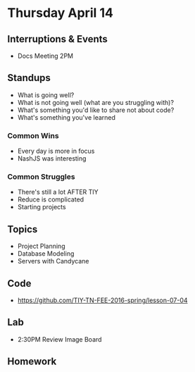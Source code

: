 # Thursday April 14

## Interruptions & Events

* Docs Meeting 2PM

## Standups

* What is going well?
* What is not going well (what are you struggling with)?
* What's something you'd like to share not about code?
* What's something you've learned

### Common Wins

* Every day is more in focus
* NashJS was interesting

### Common Struggles

* There's still a lot AFTER TIY
* Reduce is complicated
* Starting projects

## Topics

- Project Planning
- Database Modeling
- Servers with Candycane

## Code

* https://github.com/TIY-TN-FEE-2016-spring/lesson-07-04

## Lab

* 2:30PM Review Image Board

## Homework
